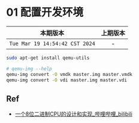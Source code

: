 # 01 配置开发环境

|本期版本|上期版本 
|:---:|:---:
`Tue Mar 19 14:54:42 CST 2024` | -


```bash
sudo apt-get install qemu-utils 

# qemu-img --help
qemu-img convert -O vmdk master.img master.vmdk
qemu-img convert -O vdi master.img master.vdi
```

## Ref

* [一个8位二进制CPU的设计和实现_哔哩哔哩_bilibili](https://www.bilibili.com/video/BV1aP4y1s7Vf/)